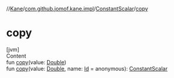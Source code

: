 //[Kane](../../index.md)/[com.github.jomof.kane.impl](../index.md)/[ConstantScalar](index.md)/[copy](copy.md)



# copy  
[jvm]  
Content  
fun [copy](copy.md)(value: [Double](https://kotlinlang.org/api/latest/jvm/stdlib/kotlin/-double/index.html))  
fun [copy](copy.md)(value: [Double](https://kotlinlang.org/api/latest/jvm/stdlib/kotlin/-double/index.html), name: [Id](../index.md#%5Bcom.github.jomof.kane.impl%2FId%2F%2F%2FPointingToDeclaration%2F%5D%2FClasslikes%2F-1631018524) = anonymous): [ConstantScalar](index.md)  



